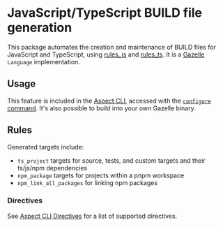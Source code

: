 # JavaScript/TypeScript BUILD file generation

This package automates the creation and maintenance of BUILD files for JavaScript and TypeScript, using [rules_js](https://github.com/aspect-build/rules_js) and [rules_ts](https://github.com/aspect-build/rules_ts). It is a [Gazelle](https://github.com/bazelbuild/bazel-gazelle) `Language` implementation.

## Usage

This feature is included in the [Aspect CLI](https://github.com/aspect-build/aspect-cli), accessed with the [`configure` command](https://docs.aspect.build/cli/commands/aspect_configure).
It's also possible to build into your own Gazelle binary.

## Rules

Generated targets include:

-   `ts_project` targets for source, tests, and custom targets and their ts/js/npm dependencies
-   `npm_package` targets for projects within a pnpm workspace
-   `npm_link_all_packages` for linking npm packages

### Directives

See [Aspect CLI Directives](/cli/core/docs/help/topics/directives.md#JavaScript) for a list of supported directives.
